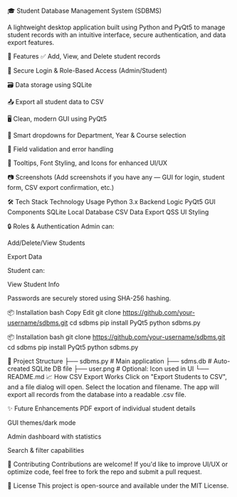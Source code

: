 🎓 Student Database Management System (SDBMS)

A lightweight desktop application built using Python and PyQt5 to manage student records with an intuitive interface, secure authentication, and data export features.

🚀 Features
✅ Add, View, and Delete student records

🔐 Secure Login & Role-Based Access (Admin/Student)

🗃️ Data storage using SQLite

📤 Export all student data to CSV

🖥️ Clean, modern GUI using PyQt5

🧠 Smart dropdowns for Department, Year & Course selection

🧰 Field validation and error handling

🎨 Tooltips, Font Styling, and Icons for enhanced UI/UX

📷 Screenshots
(Add screenshots if you have any — GUI for login, student form, CSV export confirmation, etc.)

🛠️ Tech Stack
Technology	Usage
Python 3.x	Backend Logic
PyQt5	GUI Components
SQLite	Local Database
CSV	Data Export
QSS	UI Styling

🔒 Roles & Authentication
Admin can:

Add/Delete/View Students

Export Data

Student can:

View Student Info

Passwords are securely stored using SHA-256 hashing.

📦 Installation
bash
Copy
Edit
git clone https://github.com/your-username/sdbms.git
cd sdbms
pip install PyQt5
python sdbms.py


📦 Installation
bash
git clone https://github.com/your-username/sdbms.git
cd sdbms
pip install PyQt5
python sdbms.py

📂 Project Structure
├── sdbms.py           # Main application
├── sdms.db            # Auto-created SQLite DB file
├── user.png           # Optional: Icon used in UI
└── README.md
📈 How CSV Export Works
Click on "Export Students to CSV", and a file dialog will open. Select the location and filename. The app will export all records from the database into a readable .csv file.

✨ Future Enhancements
PDF export of individual student details

GUI themes/dark mode

Admin dashboard with statistics

Search & filter capabilities

🤝 Contributing
Contributions are welcome! If you'd like to improve UI/UX or optimize code, feel free to fork the repo and submit a pull request.

📜 License
This project is open-source and available under the MIT License.
